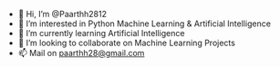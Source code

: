 - 👋 Hi, I’m @Paarthh2812
- 👀 I’m interested in Python Machine Learning & Artificial Intelligence
- 🌱 I’m currently learning Artificial Intelligence
- 💞️ I’m looking to collaborate on Machine Learning Projects
- 📫 Mail on paarthh28@gmail.com

<!---
Paarthh2812/Paarthh2812 is a ✨ special ✨ repository because its `README.md` (this file) appears on your GitHub profile.
You can click the Preview link to take a look at your changes.
--->
